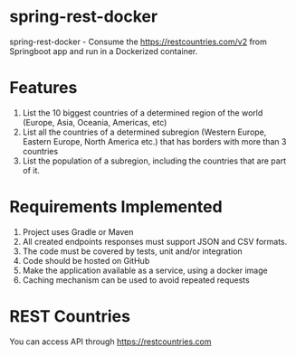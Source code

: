 # spring-rest-docker
spring-rest-docker - Consume the https://restcountries.com/v2 from Springboot app and run in a Dockerized container.

# Features
1. List the 10 biggest countries of a determined region of the world (Europe, Asia, Oceania, Americas, etc)
2. List all the countries of a determined subregion (Western Europe, Eastern Europe, North America etc.) that has borders with more than 3 countries
3. List the population of a subregion, including the countries that are part of it.

# Requirements Implemented
1. Project uses Gradle or Maven
2. All created endpoints responses must support JSON and CSV formats.
3. The code must be covered by tests, unit and/or integration
4. Code should be hosted on GitHub
5. Make the application available as a service, using a docker image
6. Caching mechanism can be used to avoid repeated requests 

# REST Countries
You can access API through https://restcountries.com
